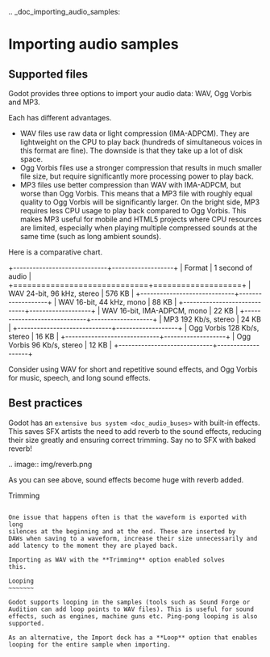 .. _doc_importing_audio_samples:

Importing audio samples
=======================

Supported files
---------------

Godot provides three options to import your audio data: WAV, Ogg Vorbis
and MP3.

Each has different advantages.

* WAV files use raw data or light compression (IMA-ADPCM). They are lightweight
  on the CPU to play back (hundreds of simultaneous voices in this format are
  fine). The downside is that they take up a lot of disk space.
* Ogg Vorbis files use a stronger compression that results in much
  smaller file size, but require significantly more processing power to
  play back.
* MP3 files use better compression than WAV with IMA-ADPCM, but worse than
  Ogg Vorbis. This means that a MP3 file with roughly equal quality to
  Ogg Vorbis will be significantly larger. On the bright side, MP3 requires
  less CPU usage to play back compared to Ogg Vorbis. This makes MP3 useful
  for mobile and HTML5 projects where CPU resources are limited, especially
  when playing multiple compressed sounds at the same time (such as long
  ambient sounds).

Here is a comparative chart.

+-----------------------------+-------------------+
| Format                      | 1 second of audio |
+=============================+===================+
| WAV 24-bit, 96 kHz, stereo  | 576 KB            |
+-----------------------------+-------------------+
| WAV 16-bit, 44 kHz, mono    | 88 KB             |
+-----------------------------+-------------------+
| WAV 16-bit, IMA-ADPCM, mono | 22 KB             |
+-----------------------------+-------------------+
| MP3 192 Kb/s, stereo        | 24 KB             |
+-----------------------------+-------------------+
| Ogg Vorbis 128 Kb/s, stereo | 16 KB             |
+-----------------------------+-------------------+
| Ogg Vorbis 96 Kb/s, stereo  | 12 KB             |
+-----------------------------+-------------------+

Consider using WAV for short and repetitive sound effects, and Ogg Vorbis
for music, speech, and long sound effects.

Best practices
--------------

Godot has an `extensive bus system <doc_audio_buses>` with built-in effects.
This saves SFX artists the need to add reverb to the sound effects,
reducing their size greatly and ensuring correct trimming. Say no to SFX
with baked reverb!

.. image:: img/reverb.png

As you can see above, sound effects become huge with reverb added.

Trimming
~~~~~~~~

One issue that happens often is that the waveform is exported with long
silences at the beginning and at the end. These are inserted by
DAWs when saving to a waveform, increase their size unnecessarily and
add latency to the moment they are played back.

Importing as WAV with the **Trimming** option enabled solves
this.

Looping
~~~~~~~

Godot supports looping in the samples (tools such as Sound Forge or
Audition can add loop points to WAV files). This is useful for sound
effects, such as engines, machine guns etc. Ping-pong looping is also
supported.

As an alternative, the Import dock has a **Loop** option that enables
looping for the entire sample when importing.
